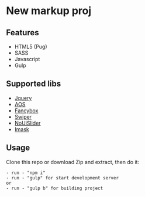 # New markup proj



## Features

- HTML5 (Pug)
- SASS 
- Javascript
- Gulp

## Supported libs

- [Jquery](https://jquery.com/)
- [AOS](https://michalsnik.github.io/aos/)
- [Fancybox](https://fancyapps.com/)
- [Swiper](https://swiperjs.com/)
- [NoUiSlider](https://refreshless.com/nouislider/)
- [Imask](https://imask.js.org/)

## Usage

Clone this repo or download Zip and extract, then do it:

```
- run - "npm i"
- run - "gulp" for start development server
or
- run - "gulp b" for building project
```
